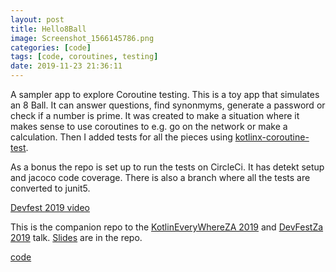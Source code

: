 ```yaml
---
layout: post
title: Hello8Ball
image: Screenshot_1566145786.png
categories: [code]
tags: [code, coroutines, testing]
date: 2019-11-23 21:36:11
---
```


A sampler app to explore Coroutine testing. This is a toy app that simulates an 8 Ball. It can answer questions, find synonmyms, generate a password or check if a number is prime. It was created to make a situation where it makes sense to use coroutines to e.g. go on the network or make a calculation. Then I added tests for all the pieces using [kotlinx-coroutine-test](https://github.com/Kotlin/kotlinx.coroutines/tree/master/kotlinx-coroutines-test).

As a bonus the repo is set up to run the tests on CircleCi. It has detekt setup and jacoco code coverage. There is also a branch where all the tests are converted to junit5.

[Devfest 2019 video](https://www.youtube.com/watch?v=E-1n_AmlVjE)

This is the companion repo to the [KotlinEveryWhereZA 2019]() and [DevFestZa 2019](https://devfest.co.za/) talk. [Slides](https://github.com/maiatoday/Hello8Ball/blob/master/slides/TestingKotlinCoroutines.pdf) are in the repo.

[code](https://github.com/maiatoday/Hello8Ball)
